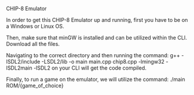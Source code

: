 CHIP-8 Emulator

In order to get this CHIP-8 Emulator up and running, first you have to be on a Windows or Linux OS.

Then, make sure that minGW is installed and can be utilized within the CLI. Download all the files.

Navigating to the correct directory and then running the command: g++ -ISDL2/include -LSDL2/lib -o main main.cpp chip8.cpp -lmingw32 -lSDL2main -lSDL2
on your CLI will get the code compiled.

Finally, to run a game on the emulator, we will utilize the command: ./main ROM/{game_of_choice}